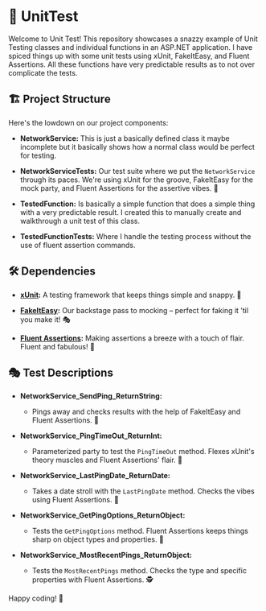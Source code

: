 # 🚀 UnitTest

Welcome to Unit Test! This repository showcases a snazzy example of Unit Testing classes and individual functions in an ASP.NET application. I have spiced things up with some unit tests using xUnit, FakeItEasy, and Fluent Assertions.
All these functions have very predictable results as to not over complicate the tests. 

## 🏗️ Project Structure

Here's the lowdown on our project components:

- **NetworkService:** This is just a basically defined class it maybe incomplete but it basically shows how a normal class would be perfect for testing.

- **NetworkServiceTests:** Our test suite where we put the `NetworkService` through its paces. We're using xUnit for the groove, FakeItEasy for the mock party, and Fluent Assertions for the assertive vibes. 💪

- **TestedFunction:** Is basically a simple function that does a simple thing with a very predictable result. I created this to manually create and walkthrough a unit test of this class.

- **TestedFunctionTests:** Where I handle the testing process without the use of fluent assertion commands. 

## 🛠️ Dependencies

- **[xUnit](https://xunit.net/):** A testing framework that keeps things simple and snappy. 🚦

- **[FakeItEasy](https://fakeiteasy.github.io/):** Our backstage pass to mocking – perfect for faking it 'til you make it! 🎭

- **[Fluent Assertions](https://fluentassertions.com/introduction):** Making assertions a breeze with a touch of flair. Fluent and fabulous! 💬

## 🎭 Test Descriptions

- **NetworkService_SendPing_ReturnString:**
  - Pings away and checks results with the help of FakeItEasy and Fluent Assertions. 🚀

- **NetworkService_PingTimeOut_ReturnInt:**
  - Parameterized party to test the `PingTimeOut` method. Flexes xUnit's theory muscles and Fluent Assertions' flair. 🎉

- **NetworkService_LastPingDate_ReturnDate:**
  - Takes a date stroll with the `LastPingDate` method. Checks the vibes using Fluent Assertions. 📅

- **NetworkService_GetPingOptions_ReturnObject:**
  - Tests the `GetPingOptions` method. Fluent Assertions keeps things sharp on object types and properties. 🧐

- **NetworkService_MostRecentPings_ReturnObject:**
  - Tests the `MostRecentPings` method. Checks the type and specific properties with Fluent Assertions. 🕵️

Happy coding! 🚀

